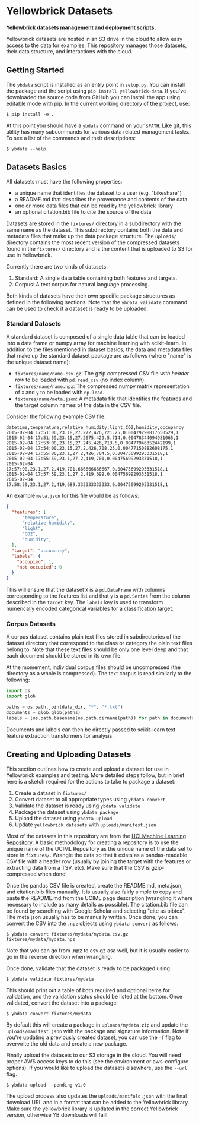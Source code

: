 # Yellowbrick Datasets
**Yellowbrick datasets management and deployment scripts.**

Yellowbrick datasets are hosted in an S3 drive in the cloud to allow easy access to the data for examples. This repository manages those datasets, their data structure, and interactions with the cloud.

## Getting Started

The `ybdata` script is installed as an entry point in `setup.py`. You can install the package and the script using `pip install yellowbrick-data`. If you've downloaded the source code from GitHub you can install the app using editable mode with pip. In the current working directory of the project, use:

```
$ pip install -e .
```

At this point you should have a `ybdata` command on your `$PATH`. Like git, this utility has many subcommands for various data related management tasks. To see a list of the commands and their descriptions:

```
$ ybdata --help
```

## Datasets Basics

All datasets must have the following properties:

- a unique name that identifies the dataset to a user (e.g. "bikeshare")
- a README.md that describes the provenance and contents of the data
- one or more data files that can be read by the yellowbrick library
- an optional citation.bib file to cite the source of the data

Datasets are stored in the `fixtures/` directory in a subdirectory with the same name as the dataset. This subdirectory contains both the data and metadata files that make up the data package structure. The `uploads/` directory contains the most recent version of the compressed datasets found in the `fixtures/` directory and is the content that is uploaded to S3 for use in Yellowbrick.

Currently there are two kinds of datasets:

1. Standard: A single data table containing both features and targets.
2. Corpus: A text corpus for natural language processing.

Both kinds of datasets have their own specific package structures as defined in the following sections. Note that the `ybdata validate` command can be used to check if a dataset is ready to be uploaded.

### Standard Datasets

A standard dataset is composed of a single data table that can be loaded into a data frame or numpy array for machine learning with scikit-learn. In addition to the files mentioned in dataset basics, the data and metadata files that make up the standard dataset package are as follows (where "name" is the unique dataset name):

- `fixtures/name/name.csv.gz`: The gzip compressed CSV file _with header row_ to be loaded with `pd.read_csv` (no index column).
- `fixtures/name/name.npz`: The compressed numpy matrix representation of `X` and `y` to be loaded with `np.load`.
- `fixtures/name/meta.json`: A metadata file that identifies the features and the target column names of the data in the CSV file.

Consider the following example CSV file:

```csv
datetime,temperature,relative humidity,light,CO2,humidity,occupancy
2015-02-04 17:51:00,23.18,27.272,426,721.25,0.00479298817650529,1
2015-02-04 17:51:59,23.15,27.2675,429.5,714,0.00478344094931065,1
2015-02-04 17:53:00,23.15,27.245,426,713.5,0.00477946352442199,1
2015-02-04 17:54:00,23.15,27.2,426,708.25,0.00477150882608175,1
2015-02-04 17:55:00,23.1,27.2,426,704.5,0.00475699293331518,1
2015-02-04 17:55:59,23.1,27.2,419,701,0.00475699293331518,1
2015-02-04 17:57:00,23.1,27.2,419,701.666666666667,0.00475699293331518,1
2015-02-04 17:57:59,23.1,27.2,419,699,0.00475699293331518,1
2015-02-04 17:58:59,23.1,27.2,419,689.333333333333,0.00475699293331518,1
```

An example `meta.json` for this file would be as follows:

```json
{
  "features": [
      "temperature",
      "relative humidity",
      "light",
      "CO2",
      "humidity",
  ],
  "target": "occupancy",
  "labels": {
    "occupied": 1,
    "not occupied": 0
  }
}
```

This will ensure that the dataset `X` is a `pd.DataFrame` with columns corresponding to the features list and that `y` is a `pd.Series` from the column described in the `target` key. The `labels` key is used to transform numerically encoded categorical variables for a classification target.

### Corpus Datasets

A corpus dataset contains plain text files stored in subdirectories of the dataset directory that correspond to the class or category the plain text files belong to. Note that these text files should be only one level deep and that each document should be stored in its own file.

At the momement, individual corpus files should be uncompressed (the directory as a whole is compressed). The text corpus is read similarly to the following:

```python
import os
import glob

paths = os.path.join(data_dir, "*", "*.txt")
documents = glob.glob(paths)
labels = [os.path.basename(os.path.dirname(path)) for path in documents]
```

Documents and labels can then be directly passed to scikit-learn text feature extraction transformers for analysis.

## Creating and Uploading Datasets

This section outlines how to create and upload a dataset for use in Yellowbrick examples and testing. More detailed steps follow, but in brief here is a sketch required for the actions to take to package a dataset:

1. Create a dataset in `fixtures/`
2. Convert dataset to all appropriate types using `ybdata convert`
3. Validate the dataset is ready using `ybdata validate`
4. Package the dataset using `ybdata package`
5. Upload the dataset using `ybdata upload`
6. Update `yellowbrick.datasets` with `uploads/manifest.json`

Most of the datasets in this repository are from the [UCI Machine Learning Repository](https://archive.ics.uci.edu/ml/index.php). A basic methodology for creating a repository is to use the unique name of the UCIML Repository as the unique name of the data set to store in `fixtures/`. Wrangle the data so that it exists as a pandas-readable CSV file with a header row (usually by joining the target with the features or extracting data from a TSV, etc). Make sure that the CSV is gzip-compressed when done!

Once the pandas CSV file is created, create the README.md, meta.json, and citation.bib files manually. It is usually also fairly simple to copy and paste the README.md from the UCIML page description (wrangling it where necessary to include as many details as possible).  The citation.bib file can be found by searching with Google Scholar and selecting "cite as bibtex". The meta.json usually has to be manually written. Once done, you can convert the CSV into the `.npz` objects using `ybdata convert` as follows:

```
$ ybdata convert fixtures/mydata/mydata.csv.gz fixtures/mydata/mydata.npz
```

Note that you can go from .npz to csv.gz asa well, but it is usually easier to go in the reverse direction when wrangling.

Once done, validate that the dataset is ready to be packaged using:

```
$ ybdata validate fixtures/mydata
```

This should print out a table of both required and optional items for validation, and the validation status should be listed at the bottom. Once validated, convert the dataset into a package:

```
$ ybdata convert fixtures/mydata
```

By default this will create a package in `uploads/mydata.zip` and update the `uploads/manifest.json` with the package and signature information. Note if you're updating a previously created dataset, you can use the `-f` flag to overwrite the old data and create a new package.

Finally upload the datasets to our S3 storage in the cloud. You will need proper AWS access keys to do this (see the environment or aws-configure options). If you would like to upload the datasets elsewhere, use the `--url` flag.

```
$ ybdata upload --pending v1.0
```

The upload process also updates the `uploads/manifold.json` with the final download URL and in a format that can be added to the Yellowbrick library. Make sure the yellowbrick library is updated in the correct Yellowbrick version, otherwise YB downloads will fail!